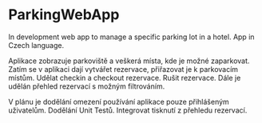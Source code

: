 # ParkingWebApp
In development web app to manage a specific parking lot in a hotel. App in Czech language.

Aplikace zobrazuje parkoviště a veškerá místa, kde je možné zaparkovat. Zatím se v aplikaci dají vytvářet rezervace, přiřazovat je k parkovacím místům. Udělat checkin a checkout rezervace. Rušit rezervace. Dále je udělán přehled rezervací s možným filtrováním.

V plánu je dodělání omezení používání aplikace pouze přihlášeným uživatelům. Dodělání Unit Testů. Integrovat tisknutí z přehledu rezervací.
